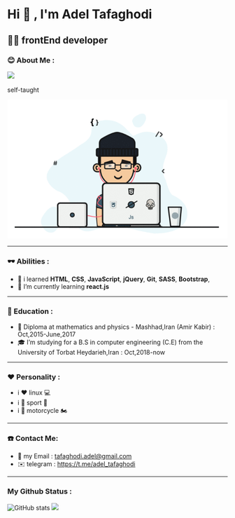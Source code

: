 # Hi 👋 , I'm Adel Tafaghodi
##  👨‍💻 frontEnd developer

### :blush: About Me :
![](https://visitor-badge.laobi.icu/badge?page_id=adeltafaghodi.adeltafaghodi)

self-taught

![](./images/2.gif)

---
### 🕶 Abilities :

- :rocket: i learned **HTML**, **CSS**, **JavaScript**, **jQuery**, **Git**, **SASS**, **Bootstrap**, 
- :seedling: I’m currently learning **react.js** 
---
### :school: Education :
- :school_satchel: Diploma at mathematics and physics - Mashhad,Iran (Amir Kabir) : Oct,2015-June,2017
- :mortar_board: I’m studying for a B.S in computer engineering (C.E) from the University of Torbat Heydarieh,Iran : Oct,2018-now
---
### :hearts: Personality :
- i :heart: linux :computer:
- i :purple_heart: sport 🥇
- i :blue_heart: motorcycle 🏍
---
### :telephone: Contact Me:
- :e-mail: my Email : <tafaghodi.adel@gmail.com>
- :envelope: telegram : <https://t.me/adel_tafaghodi>
---
### My Github Status :
![GitHub stats](https://github-readme-stats.vercel.app/api?username=adeltafaghodi&show_icons=true&theme=tokyonight)
![](https://github-readme-stats.vercel.app/api/top-langs/?username=adeltafaghodi&theme=tokyonight)
